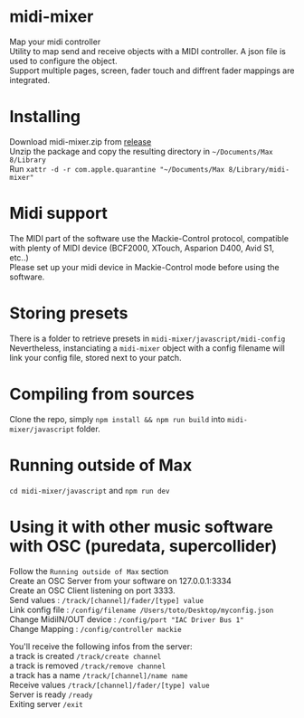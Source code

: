 # midi-mixer
Map your midi controller  
Utility to map send and receive objects with a MIDI controller. A json file is used to configure the object.  
Support multiple pages, screen, fader touch and diffrent fader mappings are integrated.  

# Installing
Download midi-mixer.zip from [release](https://github.com/collective-soundworks/soundworks-max/releases)  
Unzip the package and copy the resulting directory in `~/Documents/Max 8/Library`  
Run `xattr -d -r com.apple.quarantine "~/Documents/Max 8/Library/midi-mixer"`   

# Midi support
The MIDI part of the software use the Mackie-Control protocol, compatible with plenty of MIDI device (BCF2000, XTouch, Asparion D400, Avid S1, etc..)  
Please set up your midi device in Mackie-Control mode before using the software.  

# Storing presets
There is a folder to retrieve presets in `midi-mixer/javascript/midi-config`  
Nevertheless, instanciating a `midi-mixer` object with a config filename will link your config file, stored next to your patch.  


# Compiling from sources
Clone the repo, simply `npm install && npm run build` into `midi-mixer/javascript` folder.  

# Running outside of Max
`cd midi-mixer/javascript` and `npm run dev`  

# Using it with other music software with OSC (puredata, supercollider)
Follow the `Running outside of Max` section  
Create an OSC Server from your software on 127.0.0.1:3334  
Create an OSC Client listening on port 3333.  
Send values : `/track/[channel]/fader/[type] value`  
Link config file : `/config/filename /Users/toto/Desktop/myconfig.json`  
Change MidiIN/OUT device : `/config/port "IAC Driver Bus 1"`  
Change Mapping : `/config/controller mackie`  

You'll receive the following infos from the server:  
a track is created `/track/create channel`  
a track is removed `/track/remove channel`  
a track has a name `/track/[channel]/name name`  
Receive values `/track/[channel]/fader/[type] value`  
Server is ready `/ready`  
Exiting server `/exit`  
